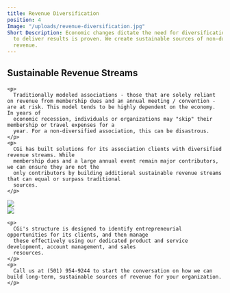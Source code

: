```yaml
---
title: Revenue Diversification
position: 4
Image: "/uploads/revenue-diversification.jpg"
Short Description: Economic changes dictate the need for diversification. CGi's ability
  to deliver results is proven. We create sustainable sources of non-dues and non-event
  revenue.
---
```


<div class="row mb-5 pb-4">
  <div class="col-md-6">

<h2>Sustainable Revenue Streams</h2>

    <p>
      Traditionally modeled associations - those that are solely reliant on revenue from membership dues and an annual meeting / convention - are at risk. This model tends to be highly dependent on the economy. In years of
      economic recession, individuals or organizations may "skip" their membership or travel expenses for a
      year. For a non-diversified association, this can be disastrous.
    </p>
    <p>
      CGi has built solutions for its association clients with diversified revenue streams. While
      membership dues and a large annual event remain major contributors, we can ensure they are not the
      only contributors by building additional sustainable revenue streams that can equal or surpass traditional
      sources.
    </p>
  </div>
  <div class="col-md-6">
    <img src="/uploads/revenue-diversification-2-e3dca2.jpg">
  </div>
</div>

<div class="row mb-5 pb-4">
  <div class="col-md-6">
    <img src="/uploads/revenue-diversification-3-879e82.jpg">
  </div>
  <div class="col-md-6">

    <p>
      CGi's structure is designed to identify entrepreneurial opportunities for its clients, and then manage
      these effectively using our dedicated product and service development, account management, and sales
      resources.
    </p>
    <p>
      Call us at (501) 954-9244 to start the conversation on how we can build long-term, sustainable sources of revenue for your organization.
    </p>
  </div>
</div>
